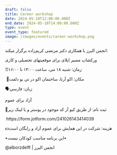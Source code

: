 ```yaml
---
draft: false
title: Career workshop
date: 2024-05-18T12:00:00.000Z
end_date: 2024-05-18T14:00:00.000Z
type: event
event_type: featured
image: /images/events/career-workshop.png
---
```


انجمن البرز با همکاری دکتر مرتضی کریم‌زاده برگزار میکند:

ورکشاپ مسیر اپلای برای موقعیتهای تحصیلی و کاری

⏰زمان: شنبه ۱۸ می، ساعت ۱۴:۰۰ تا ۱۶:۰۰

‎ 📍مکان: اكو آرنا، ساختمان اكو در تي يو دلفت

‎🗣زبان: فارسي

آزاد برای عموم

‎📝ثبت‌ نام: از طريق كيو آر كد موجود در پوستر و یا لینک زیر

‎ ‏https\://form.jotform.com/241026143414039

‎💵هزینه: شرکت در این همایش برای عموم آزاد و رایگان است

‎•این برنامه مناسب کودکان نیست•

@alborzdelft | انجمن البرز
